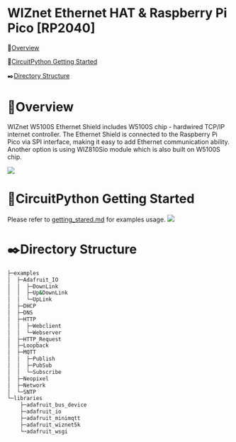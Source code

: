 # WIZnet Ethernet HAT & Raspberry Pi Pico [RP2040]

:blue_book:[Overview](#overview)

:newspaper:[CircuitPython Getting Started](#start)

:black_nib:[Directory Structure](#directory )


<a name="overview"></a>

# :blue_book:Overview

WIZnet W5100S Ethernet Shield includes W5100S chip - hardwired TCP/IP internet controller. The Ethernet Shield is connected to the Raspberry Pi Pico via SPI interface, making it easy to add Ethernet communication ability. Another option is using WIZ810Sio module which is also built on W5100S chip.

![][link-Shield]

<a name="start"></a>

# :newspaper:CircuitPython Getting Started

Please refer to [getting_stared.md][link-getting_started] for examples usage.
![][link-getting_image]

<a name="directory"></a>

# :black_nib:Directory Structure

``` bash
├─examples
│  ├─Adafruit_IO
│  │  ├─DownLink
│  │  ├─Up&DownLink
│  │  └─UpLink
│  ├─DHCP
│  ├─DNS
│  ├─HTTP
│  │  ├─Webclient
│  │  └─Webserver
│  ├─HTTP_Request
│  ├─Loopback
│  ├─MQTT
│  │  ├─Publish
│  │  ├─PubSub
│  │  └─Subscribe
│  ├─Neopixel
│  ├─Network
│  └─SNTP
└─libraries
    ├─adafruit_bus_device
    ├─adafruit_io
    ├─adafruit_minimqtt
    ├─adafruit_wiznet5k  
    └─adafruit_wsgi
```



<!--
Link
-->

[link-Shield]: https://github.com/Wiznet/RP2040-HAT-CircuitPython/blob/master/images/START/PICO%20Shield.jpg
[link-getting_image]: https://github.com/Wiznet/RP2040-HAT-CircuitPython/blob/master/images/START/getting_started.png
[link-getting_started]: https://github.com/Wiznet/RP2040-HAT-CircuitPython/blob/master/Ethernet%20Example%20Getting%20Started%20%5BCircuitpython%5D.md

